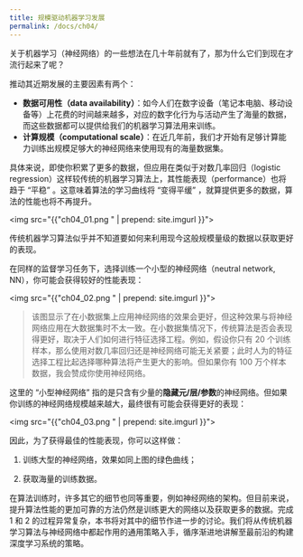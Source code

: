 ```yaml
---
title: 规模驱动机器学习发展
permalink: /docs/ch04/
---
```


关于机器学习（神经网络）的一些想法在几十年前就有了，那为什么它们到现在才流行起来了呢？

推动其近期发展的主要因素有两个：

- **数据可用性（data availability）**：如今人们在数字设备（笔记本电脑、移动设备等）上花费的时间越来越多，对应的数字化行为与活动产生了海量的数据，而这些数据都可以提供给我们的机器学习算法用来训练。
- **计算规模（computational scale）**：在近几年前，我们才开始有足够计算能力训练出规模足够大的神经网络来使用现有的海量数据集。

具体来说，即使你积累了更多的数据，但应用在类似于对数几率回归（logistic regression）这样较传统的机器学习算法上，其性能表现（performance）也将趋于 “平稳” 。这意味着算法的学习曲线将 “变得平缓” ，就算提供更多的数据，算法的性能也将不再提升。

<img src="{{"ch04_01.png " | prepend: site.imgurl }}">

传统机器学习算法似乎并不知道要如何来利用现今这般规模量级的数据以获取更好的表现。

在同样的监督学习任务下，选择训练一个小型的神经网络（neutral network, NN），你可能会获得较好的性能表现：

<img src="{{"ch04_02.png " | prepend: site.imgurl }}">

> 该图显示了在小数据集上应用神经网络的效果会更好，但这种效果与将神经网络应用在大数据集时不太一致。在小数据集情况下，传统算法是否会表现得更好，取决于人们如何进行特征选择工程。例如，假设你只有 20 个训练样本，那么使用对数几率回归还是神经网络可能无关紧要；此时人为的特征选择工程比起选择哪种算法将产生更大的影响。但如果你有 100 万个样本数据，我会赞成你使用神经网络。

这里的 “小型神经网络” 指的是只含有少量的**隐藏元/层/参数**的神经网络。但如果你训练的神经网络规模越来越大，最终很有可能会获得更好的表现：

<img src="{{"ch04_03.png " | prepend: site.imgurl }}">

因此，为了获得最佳的性能表现，你可以这样做：

1. 训练大型的神经网络，效果如同上图的绿色曲线；

2. 获取海量的训练数据。

在算法训练时，许多其它的细节也同等重要，例如神经网络的架构。但目前来说，提升算法性能的更加可靠的方法仍然是训练更大的网络以及获取更多的数据。完成 1 和 2 的过程异常复杂，本书将对其中的细节作进一步的讨论。我们将从传统机器学习算法与神经网络中都起作用的通用策略入手，循序渐进地讲解至最前沿的构建深度学习系统的策略。
